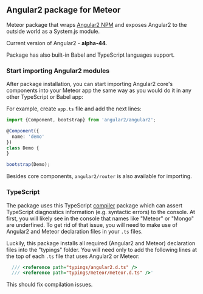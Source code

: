 ## Angular2 package for Meteor

Meteor package that wraps [Angular2 NPM](https://www.npmjs.com/package/angular2) and exposes Angular2 to the outside world as a System.js module.

Current version of Angular2 - **alpha-44**.

Package has also built-in Babel and TypeScript languages support.

### Start importing Angular2 modules
After package installation, you can start importing Angular2 core's components into your Meteor app the same way as you would do it in any other TypeScript or Babel app:

For example, create `app.ts` file and add the next lines:
````ts
import {Component, bootstrap} from 'angular2/angular2';

@Component({
  name: 'demo'
})
class Demo {
}

bootstrap(Demo);
````

Besides core components, `angular2/router` is also available for importing.


### TypeScript
The package uses this TypeScript [compiler](https://github.com/barbatus/ts-compilers) package which can assert TypeScript diagnostics information (e.g. syntactic errors) to the console. At first, you will likely see in the console that names like "Meteor" or "Mongo" are underfined. To get rid of that issue, you will need to make use of Angular2 and Meteor declaration files in your `.ts` files.

Luckily, this package installs all required (Angular2 and Meteor) declaration files into the "typings" folder.
You will need only to add the following lines at the top of each `.ts` file that uses Angular2 or Meteor:
````ts
  /// <reference path="typings/angular2.d.ts" />
  /// <reference path="typings/meteor/meteor.d.ts" />'
````

This should fix compilation issues.
